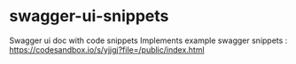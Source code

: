 # swagger-ui-snippets
Swagger ui doc with code snippets
Implements example swagger snippets :
https://codesandbox.io/s/yjjgj?file=/public/index.html
